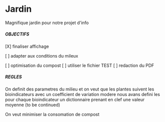 # Jardin
Magnifique jardin pour notre projet d'info

##### OBJECTIFS
[X] finaliser affichage

[ ] adapter aux conditions du mileux

[ ] optimisation du compost
[ ] utiliser le fichier TEST
[ ] redaction du PDF


##### REGLES

On definit des parametres du milieu
et on veut que les plantes suivent les bioindicateurs 
avec un coefficient de variation modere
nous avans defini les pour chaque bioindicateur un dictionnaire
prenant en clef  une valeur moyenne (to be continued)


On veut minimiser la consomation de compost
